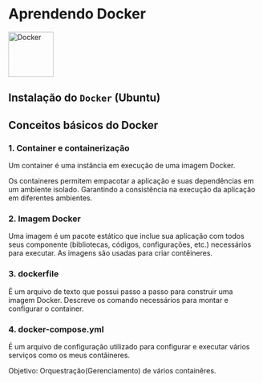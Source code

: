 # Aprendendo Docker 
<img height="90px" width="90px" 
    src="https://cdn.jsdelivr.net/gh/devicons/devicon/icons/docker/docker-original-wordmark.svg"
    alt="Docker"
/>

## Instalação do `Docker` (Ubuntu)

## Conceitos básicos do Docker

### 1. Container e containerização

Um container é uma instância em execução de uma imagem Docker.

Os containeres permitem empacotar a aplicação e suas dependências
em um ambiente isolado. Garantindo a consistência na execução
da aplicação em diferentes ambientes.

### 2. Imagem Docker

Uma imagem é um pacote estático que inclue sua aplicação com todos seus componente (bibliotecas, códigos, configurações, etc.) necessários para executar. As imagens são usadas para criar contêineres.

### 3. dockerfile

É um arquivo de texto que possui passo a passo para construir uma imagem Docker. Descreve os comando necessários para montar e configurar o container.

### 4. docker-compose.yml

É um arquivo de configuração utilizado para configurar e executar vários
serviços como os meus contâineres.

Objetivo: Orquestração(Gerenciamento) de vários containêres.
